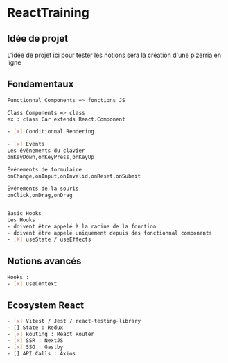 # ReactTraining

## Idée de projet

L'idée de projet ici pour tester les notions sera la création d'une pizerria en ligne

## Fondamentaux

```bash
Functionnal Components => fonctions JS

Class Components => class
ex : class Car extends React.Component

- [x] Conditionnal Rendering

- [x] Events
Les évènements du clavier
onKeyDown,onKeyPress,onKeyUp

Événements de formulaire
onChange,onInput,onInvalid,onReset,onSubmit

Événements de la souris
onClick,onDrag,onDrag


Basic Hooks
Les Hooks
- doivent être appelé à la racine de la fonction
- doivent être appelé uniquement depuis des fonctionnal components
- [X] useState / useEffects
```

## Notions avancés

```bash
Hooks :
- [x] useContext
```

## Ecosystem React

```bash
- [x] Vitest / Jest / react-testing-library
- [] State : Redux
- [x] Routing : React Router
- [x] SSR : NextJS
- [x] SSG : Gastby
- [] API Calls : Axios
```
